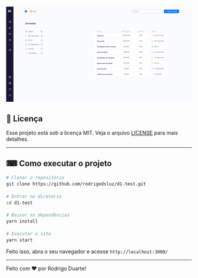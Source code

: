 ![Screenshot](d1-image.png)






## :memo: Licença

Esse projeto está sob a licença MIT. Veja o arquivo [LICENSE](LICENSE.md) para mais detalhes.

---

## ⌨ Como executar o projeto

```bash
# Clonar o repositório
git clone https://github.com/rodrigodsluz/d1-test.git

# Entrar no diretório
cd d1-test

# Baixar as dependências
yarn install

# Executar o site
yarn start
```

Feito isso, abra o seu navegador e acesse `http://localhost:3000/`

---

Feito com ♥ por Rodrigo Duarte!